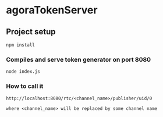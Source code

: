 # agoraTokenServer

## Project setup

```
npm install
```

### Compiles and serve token generator on port 8080

```
node index.js
```

### How to call it
```
http://localhost:8080/rtc/<channel_name>/publisher/uid/0
```
    where <channel_name> will be replaced by some channel name

